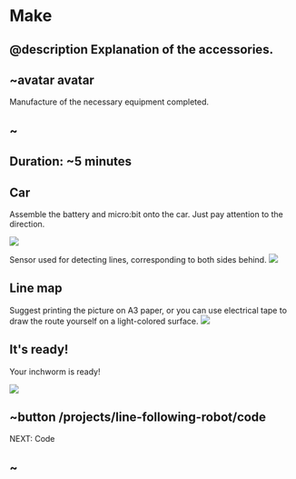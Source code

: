 # Make

## @description Explanation of the accessories.

## ~avatar avatar

Manufacture of the necessary equipment completed.

## ~

## Duration: ~5 minutes

## Car

Assemble the battery and micro:bit onto the car. Just pay attention to the direction.

![](/static/mb/projects/line-following-robot/assembly-car.JPG)

Sensor used for detecting lines, corresponding to both sides behind.
![](/static/mb/projects/line-following-robot/back.JPG)

## Line map

Suggest printing the picture on A3 paper, or you can use electrical tape to draw the route yourself on a light-colored surface.
![](/static/mb/projects/line-following-robot/line-map.JPG)
## It's ready!

Your inchworm is ready!

![](/static/mb/projects/line-following-robot/ready.JPG)

## ~button /projects/line-following-robot/code
NEXT: Code
## ~
